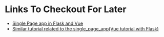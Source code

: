 # Links To Checkout For Later


* [Single Page app in Flask and Vue](https://testdriven.io/blog/developing-a-single-page-app-with-flask-and-vuejs/)
* [Similar tutorial related to the single_page_app(Vue tutorial with Flask)](https://morioh.com/p/fb51e9ae2ef4)